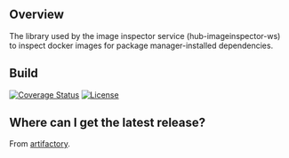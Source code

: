## Overview ##
The library used by the image inspector service (hub-imageinspector-ws) to inspect docker images for package manager-installed dependencies.

## Build ##
[![Coverage Status](https://coveralls.io/repos/github/blackducksoftware/hub-imageinspector-lib/badge.svg?branch=master)](https://coveralls.io/github/blackducksoftware/hub-imageinspector-lib?branch=master)
[![License](https://img.shields.io/badge/License-Apache%202.0-blue.svg)](https://opensource.org/licenses/Apache-2.0)

## Where can I get the latest release? ##
From [artifactory](https://repo.blackduck.com/bds-integrations-release/com/synopsys/integration/hub-imageinspector-lib).
